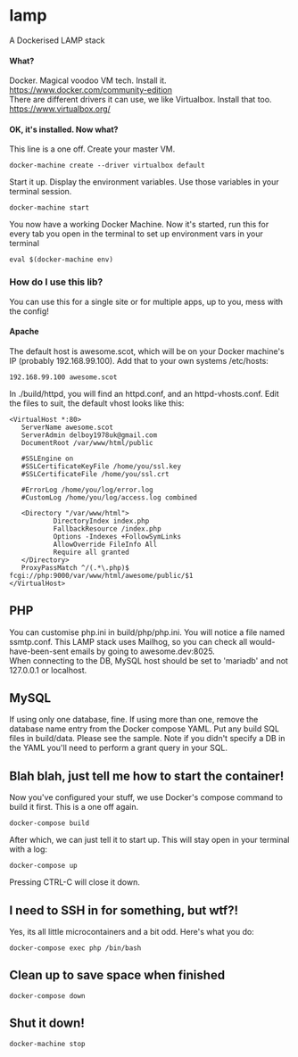 lamp 
====

A Dockerised LAMP stack

#### What?
Docker. Magical voodoo VM tech. Install it. https://www.docker.com/community-edition<br />
There are different drivers it can use, we like Virtualbox. Install that too. https://www.virtualbox.org/
#### OK, it's installed. Now what?
This line is a one off. Create your master VM. 
```
docker-machine create --driver virtualbox default
```
Start it up. Display the environment variables. Use those variables in your terminal session.
```
docker-machine start
```
You now have a working Docker Machine.
Now it's started, run this for every tab you open in the terminal to set up environment vars in your terminal
```
eval $(docker-machine env)
```

### How do I use this lib?
You can use this for a single site or for multiple apps, up to you, mess with the config!

#### Apache
The default host is awesome.scot, which will be on your Docker machine's IP (probably 192.168.99.100). Add that to your own systems /etc/hosts:
```
192.168.99.100 awesome.scot
```
In ./build/httpd, you will find an httpd.conf, and an httpd-vhosts.conf. Edit the files to suit, the default vhost looks like this:
 ```apacheconfig
<VirtualHost *:80>
    ServerName awesome.scot
    ServerAdmin delboy1978uk@gmail.com
    DocumentRoot /var/www/html/public

    #SSLEngine on
    #SSLCertificateKeyFile /home/you/ssl.key
    #SSLCertificateFile /home/you/ssl.crt

    #ErrorLog /home/you/log/error.log
    #CustomLog /home/you/log/access.log combined

    <Directory "/var/www/html">
            DirectoryIndex index.php
            FallbackResource /index.php
            Options -Indexes +FollowSymLinks
            AllowOverride FileInfo All
            Require all granted
    </Directory>
    ProxyPassMatch ^/(.*\.php)$ fcgi://php:9000/var/www/html/awesome/public/$1
</VirtualHost>
```

PHP
---

You can customise php.ini in build/php/php.ini. You will notice a file named ssmtp.conf. This LAMP stack uses Mailhog, so you can check all would-have-been-sent emails by going to awesome.dev:8025.<br />When connecting to the DB, MySQL host should be set to 'mariadb' and not 127.0.0.1 or localhost.

MySQL
-----

If using only one database, fine. If using more than one, remove the database name entry from the Docker compose YAML. Put any build SQL files in build/data. Please see the sample. Note if you didn't specify a DB in the YAML you'll need to perform a grant query in your SQL.

Blah blah, just tell me how to start the container!
----------------------------------------

Now you've configured your stuff, we use Docker's compose command to build it first. This is a one off again.

```
docker-compose build
```

After which, we can just tell it to start up. This will stay open in your terminal with a log:

```
docker-compose up
```

Pressing CTRL-C will close it down. 

I need to SSH in for something, but wtf?!
-----------------------------------------

Yes, its all little microcontainers and a bit odd. Here's what you do:

```
docker-compose exec php /bin/bash
```

Clean up to save space when finished
------------------------------------
```
docker-compose down
```

Shut it down!
-------------

```
docker-machine stop
```
